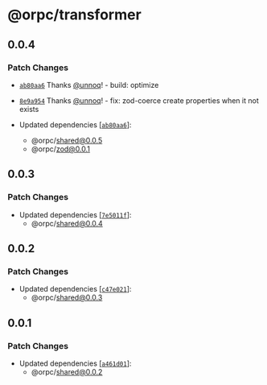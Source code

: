 # @orpc/transformer

## 0.0.4

### Patch Changes

- [`ab80aa6`](https://github.com/unnoq/orpc/commit/ab80aa614bcd4c5bff641ed693e2f86178235238) Thanks [@unnoq](https://github.com/unnoq)! - build: optimize

- [`8e9a954`](https://github.com/unnoq/orpc/commit/8e9a954ab8a13a4d968caaf4aa67b70c2d38c914) Thanks [@unnoq](https://github.com/unnoq)! - fix: zod-coerce create properties when it not exists

- Updated dependencies [[`ab80aa6`](https://github.com/unnoq/orpc/commit/ab80aa614bcd4c5bff641ed693e2f86178235238)]:
  - @orpc/shared@0.0.5
  - @orpc/zod@0.0.1

## 0.0.3

### Patch Changes

- Updated dependencies [[`7e5011f`](https://github.com/unnoq/orpc/commit/7e5011ff86cbc5426ec5624370a52d75d43dc190)]:
  - @orpc/shared@0.0.4

## 0.0.2

### Patch Changes

- Updated dependencies [[`c47e021`](https://github.com/unnoq/orpc/commit/c47e02148efae4bbed4e67fe6b8ff2d1540878be)]:
  - @orpc/shared@0.0.3

## 0.0.1

### Patch Changes

- Updated dependencies [[`a461d01`](https://github.com/unnoq/orpc/commit/a461d01c5a154ad10d96b1841d26b57a0c8609fa)]:
  - @orpc/shared@0.0.2
